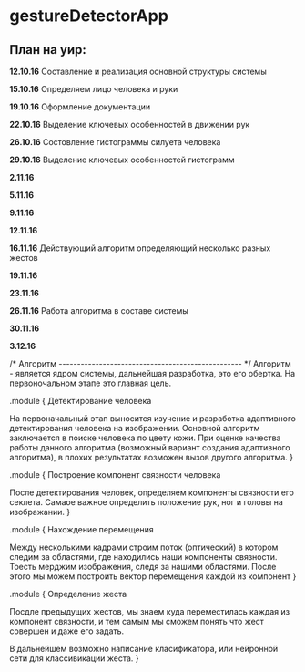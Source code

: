 # gestureDetectorApp

## План на уир:

**12.10.16** Составление и реализация основной структуры системы

**15.10.16** Определяем лицо человека и руки

**19.10.16** Оформление документации

**22.10.16** Выделение ключевых особенностей в движении рук

**26.10.16** Состовление гистограммы силуета человека

**29.10.16** Выделение ключевых особенностей гистограмм

**2.11.16** 

**5.11.16** 

**9.11.16** 

**12.11.16** 

**16.11.16** Действующий алгоритм определяющий несколько разных жестов

**19.11.16** 

**23.11.16** 

**26.11.16** Работа алгоритма в составе системы

**30.11.16**

**3.12.16** 


/* Алгоритм
-------------------------------------------------- */
Алгоритм - является ядром системы, дальнейшая разработка, это его обертка.
На первоночальном этапе это главная цель.

.module { Детектирование человека 

На первоначальный этап выносится изучение и разработка адаптивного детектирования человека на изображении.
Основной алгоритм заключается в поиске человека по цвету кожи. При оценке качества работы данного алгоритма (возможный вариант создания адаптивного алгоритма), в плохих результатах возможен вызов другого алгоритма.
}

.module { Построение компонент связности человека

После детектирования человек, определяем компоненты связности его секлета. Самаое важное определить положение рук, ног и головы на изображании.
}

.module { Нахождение перемещения

Между несколькими кадрами строим поток (оптический) в котором следим за областями, где находились наши компоненты связности. Тоесть мерджим изображения, следя за нашими областями. После этого мы можем построить вектор перемещения каждой из компонент
}

.module { Определение жеста 

Посдле предыдущих жестов, мы знаем куда переместилась каждая из компонент связности, и тем самым мы сможем понять что жест совершен и даже его задать. 

В дальнейшем возможно написание класификатора, или нейронной сети для классивикации жеста.
}
